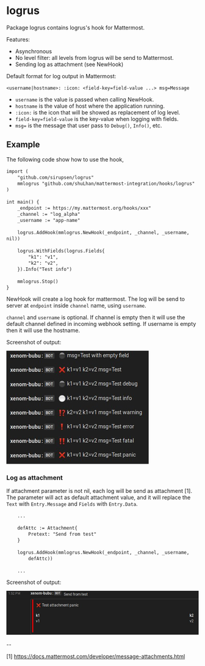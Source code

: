 # logrus

Package logrus contains logrus's hook for Mattermost.

Features:
- Asynchronous
- No level filter: all levels from logrus will be send to Mattermost.
- Sending log as attachment (see NewHook)

Default format for log output in Mattermost:

    <username|hostname>: :icon: <field-key=field-value ...> msg=Message

* `username` is the value is passed when calling NewHook.
* `hostname` is the value of host where the application running.
* `:icon:` is the icon that will be showed as replacement of log level.
* `field-key=field-value` is the key-value when logging with fields.
* `msg=` is the message that user pass to `Debug()`, `Info()`, etc.

## Example

The following code show how to use the hook,

```
import (
	"github.com/sirupsen/logrus"
	mmlogrus "github.com/shuLhan/mattermost-integration/hooks/logrus"
)

int main() {
	_endpoint := https://my.mattermost.org/hooks/xxx"
	_channel := "log_alpha"
	_username := "app-name"

	logrus.AddHook(mmlogrus.NewHook(_endpoint, _channel, _username, nil))

	logrus.WithFields(logrus.Fields{
		"k1": "v1",
		"k2": "v2",
	}).Info("Test info")

	mmlogrus.Stop()
}
```

NewHook will create a log hook for mattermost. The log will be send to
server at `endpoint` inside `channel` name, using `username`.

`channel` and `username` is optional.
If channel is empty then it will use the default channel defined in
incoming webhook setting.
If username is empty then it will use the hostname.

Screenshot of output:

![Logrus to Mattermost](../../.assets/hooks_logrus.jpg)

### Log as attachment

If attachment parameter is not nil, each log will be send as attachment [1].
The parameter will act as default attachment value, and it will replace the
`Text` with `Entry.Message` and `Fields` with `Entry.Data`.

```
	...

	defAttc := Attachment{
		Pretext: "Send from test"
	}

	logrus.AddHook(mmlogrus.NewHook(_endpoint, _channel, _username,
		defAttc))

	...
```

Screenshot of output:

![Logrus to Mattermost](../../.assets/hooks_logrus_as_attachment.jpg)

--

[1] https://docs.mattermost.com/developer/message-attachments.html
